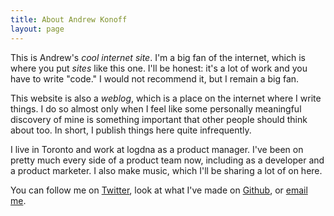 ```yaml
---
title: About Andrew Konoff
layout: page
---
```


This is Andrew's _cool internet site_. I'm a big fan of the internet, which is where you put _sites_ like this one. I'll be honest: it's a lot of work and you have to write "code." I would not recommend it, but I remain a big fan.

This website is also a _weblog_, which is a place on the internet where I write things. I do so almost only when I feel like some personally meaningful discovery of mine is something important that other people should think about too. In short, I publish things here quite infrequently.

I live in Toronto and work at logdna as a product manager. I've been on pretty much every side of a product team now, including as a developer and a product marketer. I also make music, which I'll be sharing a lot of on here.

You can follow me on [Twitter](https://twitter.com/andknf), look at what I've made on [Github](https://github.com/andkon), or [email me](mailto:andrew.konoff@gmail.com).
